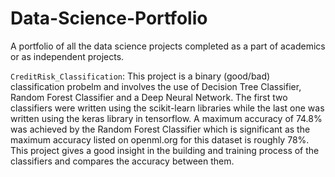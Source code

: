 # Data-Science-Portfolio
A portfolio of all the data science projects completed as a part of academics or as independent projects.

`CreditRisk_Classification`: This project is a binary (good/bad) classification probelm and involves the use of Decision Tree Classifier, Random Forest Classifier and a Deep Neural Network. The first two classifiers were written using the scikit-learn libraries while the last one was written using the keras library in tensorflow. A maximum accuracy of 74.8% was achieved by the Random Forest Classifier which is significant as the maximum accuracy listed on openml.org for this dataset is roughly 78%. This project gives a good insight in the building and training process of the classifiers and compares the accuracy between them.
